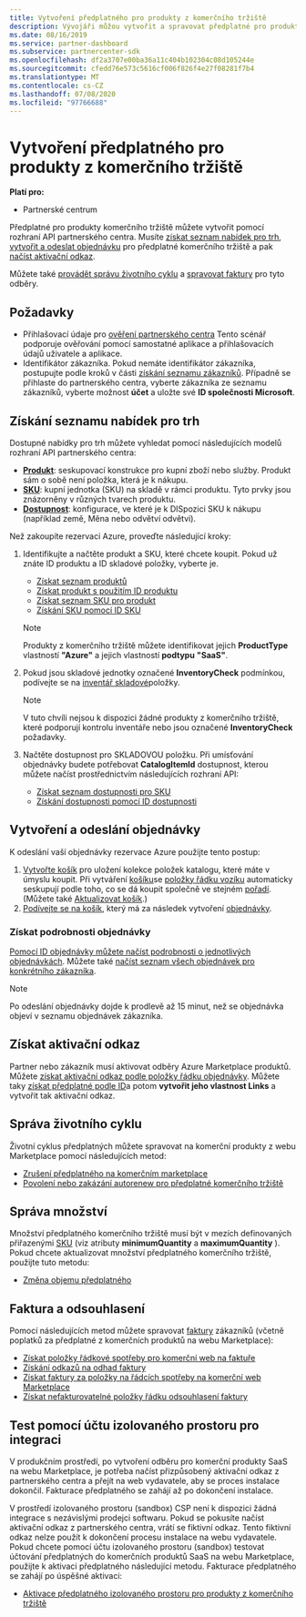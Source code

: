 ```yaml
---
title: Vytvoření předplatného pro produkty z komerčního tržiště
description: Vývojáři můžou vytvořit a spravovat předplatné pro produkty z komerčního tržiště pomocí rozhraní API partnerského centra.
ms.date: 08/16/2019
ms.service: partner-dashboard
ms.subservice: partnercenter-sdk
ms.openlocfilehash: df2a3707e00ba36a11c404b102304c08d105244e
ms.sourcegitcommit: cfedd76e573c5616cf006f826f4e27f08281f7b4
ms.translationtype: MT
ms.contentlocale: cs-CZ
ms.lasthandoff: 07/08/2020
ms.locfileid: "97766688"
---
```

# <a name="create-a-subscription-for-commercial-marketplace-products"></a>Vytvoření předplatného pro produkty z komerčního tržiště

**Platí pro:**

* Partnerské centrum

Předplatné pro produkty komerčního tržiště můžete vytvořit pomocí rozhraní API partnerského centra. Musíte [získat seznam nabídek pro trh](#get-a-list-of-offers-for-a-market), [vytvořit a odeslat objednávku](#create-and-submit-an-order) pro předplatné komerčního tržiště a pak [načíst aktivační odkaz](#get-activation-link).

Můžete také [provádět správu životního cyklu](#lifecycle-management) a [spravovat faktury](#invoice-and-reconciliation) pro tyto odběry.

## <a name="prerequisites"></a>Požadavky

* Přihlašovací údaje pro [ověření partnerského centra](partner-center-authentication.md) Tento scénář podporuje ověřování pomocí samostatné aplikace a přihlašovacích údajů uživatele a aplikace.
* Identifikátor zákazníka. Pokud nemáte identifikátor zákazníka, postupujte podle kroků v části [získání seznamu zákazníků](get-a-list-of-customers.md). Případně se přihlaste do partnerského centra, vyberte zákazníka ze seznamu zákazníků, vyberte možnost **účet** a uložte své **ID společnosti Microsoft**.

## <a name="get-a-list-of-offers-for-a-market"></a>Získání seznamu nabídek pro trh

Dostupné nabídky pro trh můžete vyhledat pomocí následujících modelů rozhraní API partnerského centra:

* **[Produkt](product-resources.md#product)**: seskupovací konstrukce pro kupní zboží nebo služby. Produkt sám o sobě není položka, která je k nákupu.
* **[SKU](product-resources.md#sku)**: kupní jednotka (SKU) na skladě v rámci produktu. Tyto prvky jsou znázorněny v různých tvarech produktu.
* **[Dostupnost](product-resources.md#availability)**: konfigurace, ve které je k DISpozici SKU k nákupu (například země, Měna nebo odvětví odvětví).

Než zakoupíte rezervaci Azure, proveďte následující kroky:

1. Identifikujte a načtěte produkt a SKU, které chcete koupit. Pokud už znáte ID produktu a ID skladové položky, vyberte je.

    * [Získat seznam produktů](get-a-list-of-products.md)
    * [Získat produkt s použitím ID produktu](get-a-product-by-id.md)
    * [Získat seznam SKU pro produkt](get-a-list-of-skus-for-a-product.md)
    * [Získání SKU pomocí ID SKU](get-a-sku-by-id.md)

    > [!NOTE]
    > Produkty z komerčního tržiště můžete identifikovat jejich **ProductType** vlastností **"Azure"** a jejich vlastností **podtypu** **"SaaS"**.

2. Pokud jsou skladové jednotky označené **InventoryCheck** podmínkou, podívejte se na [inventář skladové](check-inventory.md)položky.

    > [!NOTE]
    > V tuto chvíli nejsou k dispozici žádné produkty z komerčního tržiště, které podporují kontrolu inventáře nebo jsou označené **InventoryCheck** požadavky.

3. Načtěte dostupnost pro SKLADOVOU položku. Při umísťování objednávky budete potřebovat **CatalogItemId** dostupnost, kterou můžete načíst prostřednictvím následujících rozhraní API:

    * [Získat seznam dostupnosti pro SKU](get-a-list-of-availabilities-for-a-sku.md)
    * [Získání dostupnosti pomocí ID dostupnosti](get-an-availability-by-id.md)

## <a name="create-and-submit-an-order"></a>Vytvoření a odeslání objednávky

K odeslání vaší objednávky rezervace Azure použijte tento postup:

1. [Vytvořte košík](create-a-cart.md) pro uložení kolekce položek katalogu, které máte v úmyslu koupit. Při vytváření [košíku](cart-resources.md#cart)se [položky řádku vozíku](cart-resources.md#cartlineitem) automaticky seskupují podle toho, co se dá koupit společně ve stejném [pořadí](order-resources.md#order). (Můžete také [Aktualizovat košík](update-a-cart.md).)
2. [Podívejte se na košík](checkout-a-cart.md), který má za následek vytvoření [objednávky](order-resources.md#order).

### <a name="get-order-details"></a>Získat podrobnosti objednávky

[Pomocí ID objednávky můžete načíst podrobnosti o jednotlivých objednávkách](get-an-order-by-id.md). Můžete také [načíst seznam všech objednávek pro konkrétního zákazníka](get-all-of-a-customer-s-orders.md).

> [!NOTE]
> Po odeslání objednávky dojde k prodlevě až 15 minut, než se objednávka objeví v seznamu objednávek zákazníka.

## <a name="get-activation-link"></a>Získat aktivační odkaz

Partner nebo zákazník musí aktivovat odběry Azure Marketplace produktů. Můžete [získat aktivační odkaz podle položky řádku objednávky](get-activation-link-by-order-line-item.md). Můžete taky [získat předplatné podle ID](get-a-subscription-by-id.md)a potom **vytvořit jeho vlastnost Links** a vytvořit tak aktivační odkaz.

## <a name="lifecycle-management"></a>Správa životního cyklu

Životní cyklus předplatných můžete spravovat na komerční produkty z webu Marketplace pomocí následujících metod:

* [Zrušení předplatného na komerčním marketplace](cancel-an-azure-marketplace-subscription.md)
* [Povolení nebo zakázání autorenew pro předplatné komerčního tržiště](update-autorenew-for-an-azure-marketplace-subscription.md)

## <a name="quantity-management"></a>Správa množství

Množství předplatného komerčního tržiště musí být v mezích definovaných přiřazenými [SKU](product-resources.md#sku) (viz atributy **minimumQuantity** a **maximumQuantity** ). Pokud chcete aktualizovat množství předplatného komerčního tržiště, použijte tuto metodu:

* [Změna objemu předplatného](change-the-quantity-of-a-subscription.md)

## <a name="invoice-and-reconciliation"></a>Faktura a odsouhlasení

Pomocí následujících metod můžete spravovat [faktury](invoice-resources.md) zákazníků (včetně poplatků za předplatné z komerčních produktů na webu Marketplace):

* [Získat položky řádkové spotřeby pro komerční web na faktuře](get-invoice-billed-consumption-lineitems.md)
* [Získání odkazů na odhad faktury](get-invoice-estimate-links.md)
* [Získat faktury za položky na řádcích spotřeby na komerční web Marketplace](get-invoice-unbilled-consumption-lineitems.md)
* [Získat nefakturovatelné položky řádku odsouhlasení faktury](get-invoice-unbilled-recon-lineitems.md)

## <a name="test-using-integration-sandbox-account"></a>Test pomocí účtu izolovaného prostoru pro integraci

V produkčním prostředí, po vytvoření odběru pro komerční produkty SaaS na webu Marketplace, je potřeba načíst přizpůsobený aktivační odkaz z partnerského centra a přejít na web vydavatele, aby se proces instalace dokončil. Fakturace předplatného se zahájí až po dokončení instalace.

V prostředí izolovaného prostoru (sandbox) CSP není k dispozici žádná integrace s nezávislými prodejci softwaru. Pokud se pokusíte načíst aktivační odkaz z partnerského centra, vrátí se fiktivní odkaz. Tento fiktivní odkaz nelze použít k dokončení procesu instalace na webu vydavatele. Pokud chcete pomocí účtu izolovaného prostoru (sandbox) testovat účtování předplatných do komerčních produktů SaaS na webu Marketplace, použijte k aktivaci předplatného následující metodu. Fakturace předplatného se zahájí po úspěšné aktivaci:

* [Aktivace předplatného izolovaného prostoru pro produkty z komerčního tržiště](activate-sandbox-subscription-azure-marketplace-products.md)

